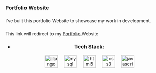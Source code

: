 ###

<h3>Portfolio Website</h3>

###

<p>
  I've built this portfolio Website to showcase my work in development.
</p>

###

<p>This link will redirect to my <a href="https://akash-gupta04.github.io/PortfolioWebsite">Portfolio </a>Website</p>

###

<ul style="list-style: square;">
  <li>
    <h3 align="center"> Tech Stack:</h3>
<div align="center">
  <img src="https://cdn.jsdelivr.net/gh/devicons/devicon/icons/django/django-plain.svg" height="40" alt="django logo"  />
  <img width="12" />
  <img src="https://cdn.jsdelivr.net/gh/devicons/devicon/icons/mysql/mysql-original.svg" height="40" alt="mysql logo"  />
  <img width="12" />
  <img src="https://cdn.jsdelivr.net/gh/devicons/devicon/icons/html5/html5-original.svg" height="40" alt="html5 logo"  />
  <img width="12" />
  <img src="https://cdn.jsdelivr.net/gh/devicons/devicon/icons/css3/css3-original.svg" height="40" alt="css3 logo"  />
  <img width="12" />
  <img src="https://cdn.jsdelivr.net/gh/devicons/devicon/icons/javascript/javascript-plain.svg" height="40" alt="javascript logo"  />
</div>
    </li>
</ul>
